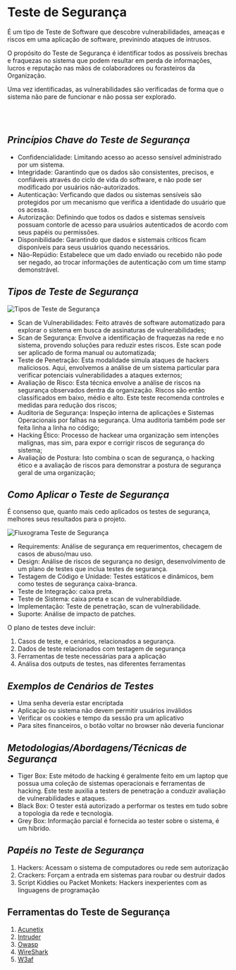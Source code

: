 # **Teste de Segurança**

É um tipo de Teste de Software que descobre vulnerabilidades, ameaças e riscos em uma aplicação de software, previnindo ataques de intrusos.  

O propósito do Teste de Segurança é identificar todos as possíveis brechas e fraquezas no sistema que podem resultar em perda de informações, lucros e reputação nas mãos de colaboradores ou forasteiros da Organização. 

Uma vez identificadas, as vulnerabilidades são verificadas de forma que o sistema não pare de funcionar e não possa ser explorado. 

<br>
<br>

## *Princípios Chave do Teste de Segurança*

 - Confidencialidade: Limitando acesso ao acesso sensível administrado por um sistema.
 - Integridade: Garantindo que os dados são consistentes, precisos, e confiáveis através do ciclo de vida do software, e não pode ser modificado por usuários não-autorizados.
 - Autenticação: Verficando que dados ou sistemas sensíveis são protegidos por um mecanismo que verifica a identidade do usuário que os acessa.
 - Autorização: Definindo que todos os dados e sistemas sensíveis possuam contorle de acesso para usuários autenticados de acordo com seus papéis ou permissões.
 - Disponibilidade: Garantindo que dados e sistemais críticos ficam disponíveis para seus usuários quando necessários.
 - Não-Repúdio: Estabelece que um dado enviado ou recebido não pode ser negado, ao trocar informações de autenticação com um time stamp demonstrável.

## *Tipos de Teste de Segurança*

<img src="https://www.guru99.com/images/securityt2.png" alt="Tipos de Teste de Segurança">

- Scan de Vulnerabilidades: Feito através de software automatizado para explorar o sistema em busca de assinaturas de vulnerabilidades;
- Scan de Segurança: Envolve a identificação de fraquezas na rede e no sistema, provendo soluções para reduzir estes riscos. Este scan pode ser aplicado de forma manual ou automatizada;
- Teste de Penetração: Esta modalidade simula ataques de hackers maliciosos. Aqui, envolvemos a análise de um sistema particular para verificar potenciais vulnerabilidades a ataques externos;
- Avaliação de Risco: Esta técnica envolve a análise de riscos na segurança observados dentra da organização. Riscos são então classificados em baixo, médio e alto. Este teste recomenda controles e medidas para redução dos riscos;
- Auditoria de Segurança: Inspeção interna de aplicações e Sistemas Operacionais por falhas na segurança. Uma auditoria também pode ser feita linha a linha no código;
- Hacking Ético: Processo de hackear uma organização sem intenções malignas, mas sim, para expor e corrigir riscos de segurança do sistema;
- Avaliação de Postura: Isto combina o scan de segurança, o hacking ético e a avaliação de riscos para demonstrar a postura de segurança geral de uma organização;


## *Como Aplicar o Teste de Segurança*

É consenso que, quanto mais cedo aplicados os testes de segurança, melhores seus resultados para o projeto.

<img src="https://www.guru99.com/images/securityt3.png" alt="Fluxograma Teste de Segurança">

- Requirements: Análise de segurança em requerimentos, checagem de casos de abuso/mau uso.
- Design: Análise de riscos de segurança no design, desenvolvimento de um plano de testes que inclua testes de segurança.
- Testagem de Código e Unidade: Testes estáticos e dinâmicos, bem como testes de segurança caixa-branca.
- Teste de Integração: caixa preta.
- Teste de Sistema: caixa preta e scan de vulnerabildiade.
- Implementação: Teste de penetração, scan de vulnerabilidade.
- Suporte: Análise de impacto de patches.


O plano de testes deve incluir:
1. Casos de teste, e cenários, relacionados a segurança.
2. Dados de teste relacionados com testagem de segurança
3. Ferramentas de teste necessárias para a aplicação
4. Análisa dos outputs de testes, nas diferentes ferramentas


## *Exemplos de Cenários de Testes*

-  Uma senha deveria estar encriptada
-  Aplicação ou sistema não devem permitir usuários inválidos
-  Verificar os cookies e tempo da sessão pra um aplicativo
-  Para sites financeiros, o botão voltar no browser não deveria funcionar

## *Metodologias/Abordagens/Técnicas de Segurança*

- Tiger Box: Este método de hacking é geralmente feito em um laptop que possua uma coleção de sistemas operacionais e ferramentas de hacking. Este teste auxilia a testers de penetração a conduzir avaliação de vulnerabilidades e ataques.
- Black Box: O tester está autorizado a performar os testes em tudo sobre a topologia da rede e tecnologia.
- Grey Box: Informação parcial é fornecida ao tester sobre o sistema, é um híbrido.


## *Papéis no Teste de Segurança*

 1. Hackers: Acessam o sistema de computadores ou rede sem autorização
 2. Crackers: Forçam a entrada em sistemas para roubar ou destruir dados
 3. Script Kiddies ou Packet Monkets: Hackers inexperientes com as linguagens de programação


## **Ferramentas do Teste de Segurança**

1. [Acunetix](https://bit.ly/3qH5T77)
2. [Intruder](https://guru99.live/qxoGpg)
3. [Owasp](https://guru99.live/qxoGpg)
4. [WireShark](https://bit.ly/2TMN561)
5. [W3af](https://bit.ly/2P5Qrm7-)